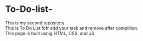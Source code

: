 # To-Do-list-
This is my second repository.
<br>
This is To Do List fofr add your task and remove after complition.
<br>
This psge is built usnig HTML, CSS, and JS
